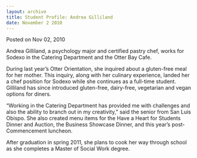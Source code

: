 ```yaml
---
layout: archive
title: Student Profile: Andrea Gilliland
date: November 2 2010
---
```





<span class="date">Posted on Nov 02, 2010    </span>
<p>Andrea Gilliland, a psychology major and certified pastry chef,
works for Sodexo in the Catering Department and the Otter Bay
Cafe.</p>
<p>During last year&#x2019;s Otter Orientation, she inquired about a
gluten-free meal for her mother. This inquiry, along with her
culinary experience, landed her a chef position for Sodexo while
she continues as a full-time student. Gilliland has since
introduced gluten-free, dairy-free, vegetarian and vegan options
for diners.</p>
<p>&#x201C;Working in the Catering Department has provided me with
challenges and also the ability to branch out in my creativity,&#x201D;
said the senior from San Luis Obispo. She also created menu items
for the Have a Heart for Students Dinner and Auction, the Business
Showcase Dinner, and this year&#x2019;s post-Commencement luncheon.</p>
<p>After graduation in spring 2011, she plans to cook her way
through school as she completes a Master of Social Work degree.</p>





